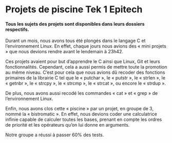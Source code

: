 # Projets de piscine Tek 1 Epitech

#### Tous les sujets des projets sont disponibles dans leurs dossiers respectifs.


Durant un mois, nous avons tous été plongés dans le langage C et l’environnement Linux. En effet, chaque jours nous avions des « mini projets » que nous devions rendre avant le lendemain à 23h42.

Ces projets avaient pour but d’apprendre le C ainsi que Linux, Git et leurs fonctionnalités. Cependant, cela a aussi permis de mettre toute la promotion au même niveau. C’est pour cela que nous avions dû recoder des fonctions primaires de la librairie C tel que le « putchar », le « putstr », le « strlen », le « getnbr », le « strcpy », le « strcmp », le « strcat », ou encore le « strdup ».

De plus, nous avons aussi recodé les commandes « cat » et « grep » de l’environnement Linux.

Enfin, nous avons clos cette « piscine » par un projet, en groupe de 3, nommé la « bistromatic ». En effet, nous devions coder une calculatrice infinie capable de calculer toutes les bases, prenant en compte les ordres de priorité et les opérateurs qu’on lui donne en arguments.

Notre groupe a réussi à passer 60% des tests.
